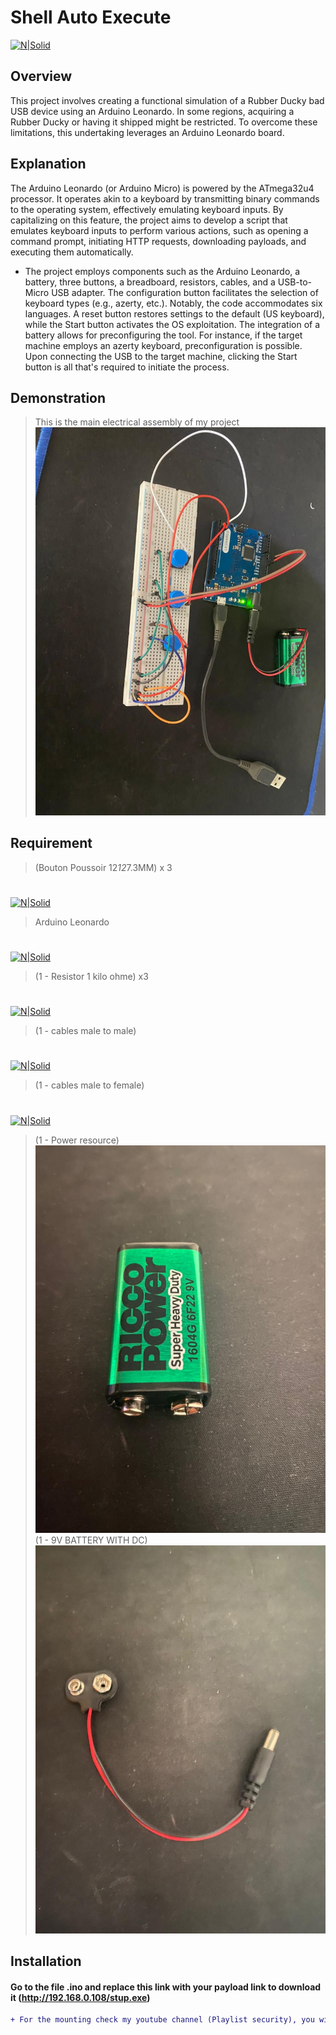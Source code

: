 # Shell Auto Execute

[![N|Solid](https://upload.wikimedia.org/wikipedia/commons/thumb/8/87/Arduino_Logo.svg/1200px-Arduino_Logo.svg.png)](https://nodesource.com/products/nsolid)

## Overview
This project involves creating a functional simulation of a Rubber Ducky bad USB device using an Arduino Leonardo. In some regions, acquiring a Rubber Ducky or having it shipped might be restricted. To overcome these limitations, this undertaking leverages an Arduino Leonardo board.

## Explanation
The Arduino Leonardo (or Arduino Micro) is powered by the ATmega32u4 processor. It operates akin to a keyboard by transmitting binary commands to the operating system, effectively emulating keyboard inputs. By capitalizing on this feature, the project aims to develop a script that emulates keyboard inputs to perform various actions, such as opening a command prompt, initiating HTTP requests, downloading payloads, and executing them automatically.

- The project employs components such as the Arduino Leonardo, a battery, three buttons, a breadboard, resistors, cables, and a USB-to-Micro USB adapter. The configuration button facilitates the selection of keyboard types (e.g., azerty, etc.). Notably, the code accommodates six languages. A reset button restores settings to the default (US keyboard), while the Start button activates the OS exploitation. The integration of a battery allows for preconfiguring the tool. For instance, if the target machine employs an azerty keyboard, preconfiguration is possible. Upon connecting the USB to the target machine, clicking the Start button is all that's required to initiate the process.

## Demonstration
>This is the main electrical assembly of my project
![](images/principal.jfif)

## Requirement
> (Bouton Poussoir 12*12*7.3MM) x 3
#
[![N|Solid](https://www.moussasoft.com/wp-content/uploads/2018/09/bouton-poussoir-12127-3mm-maroc-casablanca-agadir-marrakech.jpg)](https://nodesource.com/products/nsolid)
>Arduino Leonardo
#
[![N|Solid](https://media.elektor.com/media/catalog/product/cache/9cc822bfc6a57f9729d464b8b5e0e0df/a/r/arduino_leonardo_with_headers_-_overview.jpg)](https://nodesource.com/products/nsolid)
> (1 - Resistor 1 kilo ohme) x3
#
[![N|Solid](https://allgadgets.gr/wp-content/uploads/2018/01/65-PCS-Starter-Kit-Resistors-for-Arduino.jpg)](https://nodesource.com/products/nsolid)
> (1 - cables male to male)
#
[![N|Solid](https://cdn.shopify.com/s/files/1/1509/1638/products/40_Stk._Jumper_Wire_Male_to_Male_20_Zentimeter.jpg?v=1581095521)](https://nodesource.com/products/nsolid)
> (1 - cables male to female)
#
[![N|Solid](https://vetco.net/spree/products/53619/product_preview_4x3/VUPN6982.jpg)](https://nodesource.com/products/nsolid)
> (1 - Power resource)
![](images/1.jfif)
> (1 - 9V BATTERY WITH DC)
![](images/2.jfif)
## Installation 
#### Go to the file .ino and replace this link with your payload link to download it (http://192.168.0.108/stup.exe)
```diff
+ For the mounting check my youtube channel (Playlist security), you will find the channel on my profile
```
